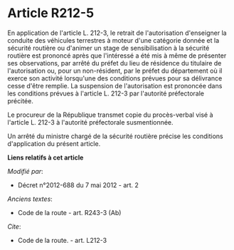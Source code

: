 # Article R212-5

En application de l'article L. 212-3, le retrait de l'autorisation d'enseigner la conduite des véhicules terrestres à moteur
d'une catégorie donnée et la sécurité routière ou d'animer un stage de sensibilisation à la sécurité routière est prononcé
après que l'intéressé a été mis à même de présenter ses observations, par arrêté du préfet du lieu de résidence du titulaire
de l'autorisation ou, pour un non-résident, par le préfet du département où il exerce son activité lorsqu'une des conditions
prévues pour sa délivrance cesse d'être remplie. La suspension de l'autorisation est prononcée dans les conditions prévues à
l'article L. 212-3 par l'autorité préfectorale précitée. 

Le procureur de la République transmet copie du procès-verbal visé à l'article L. 212-3 à l'autorité préfectorale
susmentionnée. 

Un arrêté du   ministre chargé de la sécurité routière précise les conditions d'application du présent article.

**Liens relatifs à cet article**

_Modifié par_:

  - Décret n°2012-688 du 7 mai 2012 - art. 2

_Anciens textes_:

  - Code de la route - art. R243-3 (Ab)

_Cite_:

  - Code de la route. - art. L212-3
